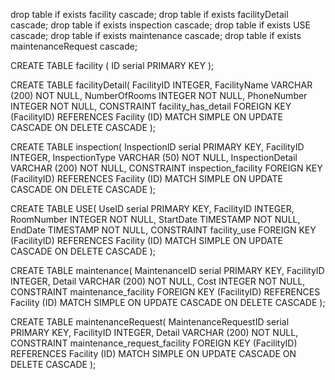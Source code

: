 
drop table if exists facility cascade;
drop table if exists facilityDetail cascade;
drop table if exists inspection cascade;
drop table if exists USE cascade;
drop table if exists maintenance cascade;
drop table if exists maintenanceRequest cascade;


CREATE TABLE facility (
  ID serial PRIMARY KEY
);


CREATE TABLE facilityDetail(
 FacilityID INTEGER,
 FacilityName VARCHAR (200) NOT NULL,
 NumberOfRooms INTEGER NOT NULL,
 PhoneNumber INTEGER NOT NULL,
CONSTRAINT facility_has_detail FOREIGN KEY (FacilityID)
      REFERENCES Facility (ID) MATCH SIMPLE
      ON UPDATE CASCADE ON DELETE CASCADE
);

CREATE TABLE inspection(
 InspectionID serial PRIMARY KEY,
 FacilityID INTEGER,
 InspectionType VARCHAR (50) NOT NULL,
 InspectionDetail VARCHAR (200) NOT NULL,
CONSTRAINT inspection_facility FOREIGN KEY (FacilityID)
      REFERENCES Facility (ID) MATCH SIMPLE
      ON UPDATE CASCADE ON DELETE CASCADE
);

CREATE TABLE USE(
 UseID serial PRIMARY KEY,
 FacilityID INTEGER,
 RoomNumber INTEGER NOT NULL,
 StartDate TIMESTAMP NOT NULL,
 EndDate TIMESTAMP NOT NULL,
CONSTRAINT facility_use FOREIGN KEY (FacilityID)
      REFERENCES Facility (ID) MATCH SIMPLE
      ON UPDATE CASCADE ON DELETE CASCADE
);

CREATE TABLE maintenance(
 MaintenanceID serial PRIMARY KEY,
 FacilityID INTEGER,
 Detail VARCHAR (200) NOT NULL,
 Cost INTEGER NOT NULL,
CONSTRAINT maintenance_facility FOREIGN KEY (FacilityID)
      REFERENCES Facility (ID) MATCH SIMPLE
      ON UPDATE CASCADE ON DELETE CASCADE
);

CREATE TABLE maintenanceRequest(
 MaintenanceRequestID serial PRIMARY KEY,
 FacilityID INTEGER,
 Detail VARCHAR (200) NOT NULL,
CONSTRAINT maintenance_request_facility FOREIGN KEY (FacilityID)
      REFERENCES Facility (ID) MATCH SIMPLE
      ON UPDATE CASCADE ON DELETE CASCADE
);


